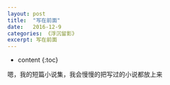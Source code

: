 ```yaml
---
layout: post
title:  "写在前面"
date:   2016-12-9
categories: 《浮沉留影》
excerpt: 写在前面
---
```


* content
{:toc}

嗯，我的短篇小说集，我会慢慢的把写过的小说都放上来

